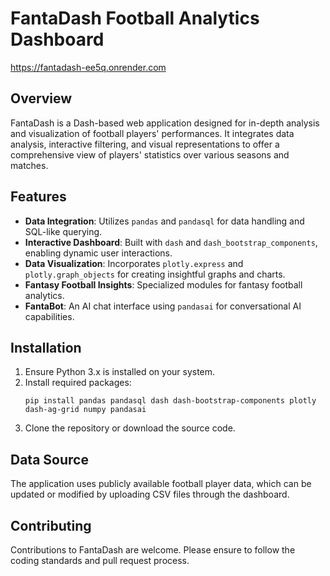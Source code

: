 
# FantaDash Football Analytics Dashboard
https://fantadash-ee5q.onrender.com

## Overview
FantaDash is a Dash-based web application designed for in-depth analysis and visualization of football players' performances. It integrates data analysis, interactive filtering, and visual representations to offer a comprehensive view of players' statistics over various seasons and matches.

## Features
- **Data Integration**: Utilizes `pandas` and `pandasql` for data handling and SQL-like querying.
- **Interactive Dashboard**: Built with `dash` and `dash_bootstrap_components`, enabling dynamic user interactions.
- **Data Visualization**: Incorporates `plotly.express` and `plotly.graph_objects` for creating insightful graphs and charts.
- **Fantasy Football Insights**: Specialized modules for fantasy football analytics.
- **FantaBot**: An AI chat interface using `pandasai` for conversational AI capabilities.

## Installation
1. Ensure Python 3.x is installed on your system.
2. Install required packages:
   ```
   pip install pandas pandasql dash dash-bootstrap-components plotly dash-ag-grid numpy pandasai
   ```
3. Clone the repository or download the source code.


## Data Source
The application uses publicly available football player data, which can be updated or modified by uploading CSV files through the dashboard.

## Contributing
Contributions to FantaDash are welcome. Please ensure to follow the coding standards and pull request process.

